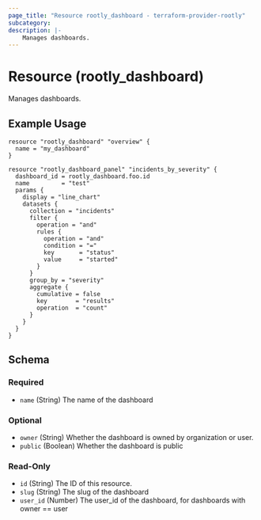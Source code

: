 ```yaml
---
page_title: "Resource rootly_dashboard - terraform-provider-rootly"
subcategory:
description: |-
    Manages dashboards.
---
```


# Resource (rootly_dashboard)

Manages dashboards.

## Example Usage

```shell
resource "rootly_dashboard" "overview" {
  name = "my_dashboard"
}

resource "rootly_dashboard_panel" "incidents_by_severity" {
  dashboard_id = rootly_dashboard.foo.id
  name         = "test"
  params {
    display = "line_chart"
    datasets {
      collection = "incidents"
      filter {
        operation = "and"
        rules {
          operation = "and"
          condition = "="
          key       = "status"
          value     = "started"
        }
      }
      group_by = "severity"
      aggregate {
        cumulative = false
        key        = "results"
        operation  = "count"
      }
    }
  }
}
```

<!-- schema generated by tfplugindocs -->
## Schema

### Required

- `name` (String) The name of the dashboard

### Optional

- `owner` (String) Whether the dashboard is owned by organization or user.
- `public` (Boolean) Whether the dashboard is public

### Read-Only

- `id` (String) The ID of this resource.
- `slug` (String) The slug of the dashboard
- `user_id` (Number) The user_id of the dashboard, for dashboards with owner == user
